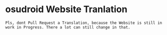 #  osudroid Website Tranlation
```text
Pls, dont Pull Request a Translation, because the Website is still in work in Progress. There a lot can still change in that.
```
